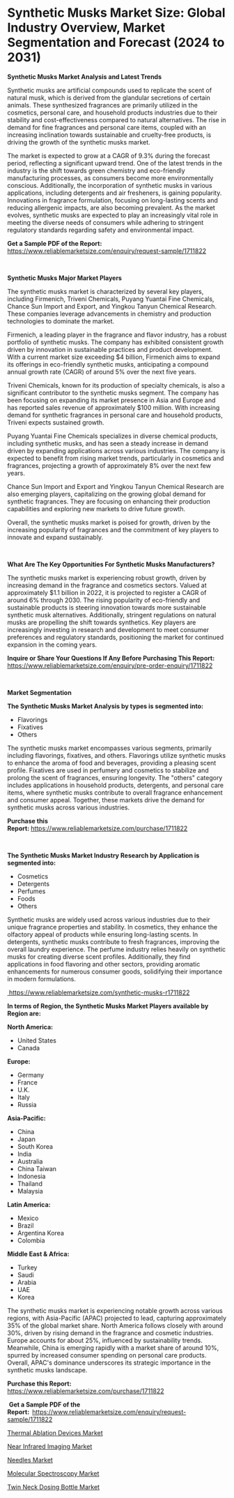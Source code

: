 <p><h1>Synthetic Musks Market Size: Global Industry Overview, Market Segmentation and Forecast (2024 to 2031)</h1></p><p><strong>Synthetic Musks Market Analysis and Latest Trends</strong></p>
<p><p>Synthetic musks are artificial compounds used to replicate the scent of natural musk, which is derived from the glandular secretions of certain animals. These synthesized fragrances are primarily utilized in the cosmetics, personal care, and household products industries due to their stability and cost-effectiveness compared to natural alternatives. The rise in demand for fine fragrances and personal care items, coupled with an increasing inclination towards sustainable and cruelty-free products, is driving the growth of the synthetic musks market.</p><p>The market is expected to grow at a CAGR of 9.3% during the forecast period, reflecting a significant upward trend. One of the latest trends in the industry is the shift towards green chemistry and eco-friendly manufacturing processes, as consumers become more environmentally conscious. Additionally, the incorporation of synthetic musks in various applications, including detergents and air fresheners, is gaining popularity. Innovations in fragrance formulation, focusing on long-lasting scents and reducing allergenic impacts, are also becoming prevalent. As the market evolves, synthetic musks are expected to play an increasingly vital role in meeting the diverse needs of consumers while adhering to stringent regulatory standards regarding safety and environmental impact.</p></p>
<p><strong>Get a Sample PDF of the Report:&nbsp;</strong> <a href="https://www.reliablemarketsize.com/enquiry/request-sample/1711822?utm_campaign=1779&utm_medium=2&utm_source=Github&utm_content=ia&utm_term=22102024&utm_id=synthetic-musks">https://www.reliablemarketsize.com/enquiry/request-sample/1711822</a></p>
<p>&nbsp;</p>
<p><strong>Synthetic Musks Major Market Players</strong></p>
<p><p>The synthetic musks market is characterized by several key players, including Firmenich, Triveni Chemicals, Puyang Yuantai Fine Chemicals, Chance Sun Import and Export, and Yingkou Tanyun Chemical Research. These companies leverage advancements in chemistry and production technologies to dominate the market.</p><p>Firmenich, a leading player in the fragrance and flavor industry, has a robust portfolio of synthetic musks. The company has exhibited consistent growth driven by innovation in sustainable practices and product development. With a current market size exceeding $4 billion, Firmenich aims to expand its offerings in eco-friendly synthetic musks, anticipating a compound annual growth rate (CAGR) of around 5% over the next five years.</p><p>Triveni Chemicals, known for its production of specialty chemicals, is also a significant contributor to the synthetic musks segment. The company has been focusing on expanding its market presence in Asia and Europe and has reported sales revenue of approximately $100 million. With increasing demand for synthetic fragrances in personal care and household products, Triveni expects sustained growth.</p><p>Puyang Yuantai Fine Chemicals specializes in diverse chemical products, including synthetic musks, and has seen a steady increase in demand driven by expanding applications across various industries. The company is expected to benefit from rising market trends, particularly in cosmetics and fragrances, projecting a growth of approximately 8% over the next few years.</p><p>Chance Sun Import and Export and Yingkou Tanyun Chemical Research are also emerging players, capitalizing on the growing global demand for synthetic fragrances. They are focusing on enhancing their production capabilities and exploring new markets to drive future growth.</p><p>Overall, the synthetic musks market is poised for growth, driven by the increasing popularity of fragrances and the commitment of key players to innovate and expand sustainably.</p></p>
<p>&nbsp;</p>
<p><strong>What Are The Key Opportunities For Synthetic Musks Manufacturers?</strong></p>
<p><p>The synthetic musks market is experiencing robust growth, driven by increasing demand in the fragrance and cosmetics sectors. Valued at approximately $1.1 billion in 2022, it is projected to register a CAGR of around 6% through 2030. The rising popularity of eco-friendly and sustainable products is steering innovation towards more sustainable synthetic musk alternatives. Additionally, stringent regulations on natural musks are propelling the shift towards synthetics. Key players are increasingly investing in research and development to meet consumer preferences and regulatory standards, positioning the market for continued expansion in the coming years.</p></p>
<p><strong>Inquire or Share Your Questions If Any Before Purchasing This Report:</strong> <a href="https://www.reliablemarketsize.com/enquiry/pre-order-enquiry/1711822?utm_campaign=1779&utm_medium=2&utm_source=Github&utm_content=ia&utm_term=22102024&utm_id=synthetic-musks">https://www.reliablemarketsize.com/enquiry/pre-order-enquiry/1711822</a></p>
<p>&nbsp;</p>
<p><strong>Market Segmentation</strong></p>
<p><strong>The Synthetic Musks Market Analysis by types is segmented into:</strong></p>
<p><ul><li>Flavorings</li><li>Fixatives</li><li>Others</li></ul></p>
<p><p>The synthetic musks market encompasses various segments, primarily including flavorings, fixatives, and others. Flavorings utilize synthetic musks to enhance the aroma of food and beverages, providing a pleasing scent profile. Fixatives are used in perfumery and cosmetics to stabilize and prolong the scent of fragrances, ensuring longevity. The "others" category includes applications in household products, detergents, and personal care items, where synthetic musks contribute to overall fragrance enhancement and consumer appeal. Together, these markets drive the demand for synthetic musks across various industries.</p></p>
<p><strong>Purchase this Report:&nbsp;</strong><a href="https://www.reliablemarketsize.com/purchase/1711822?utm_campaign=1779&utm_medium=2&utm_source=Github&utm_content=ia&utm_term=22102024&utm_id=synthetic-musks">https://www.reliablemarketsize.com/purchase/1711822</a></p>
<p>&nbsp;</p>
<p><strong>The Synthetic Musks Market Industry Research by Application is segmented into:</strong></p>
<p><ul><li>Cosmetics</li><li>Detergents</li><li>Perfumes</li><li>Foods</li><li>Others</li></ul></p>
<p><p>Synthetic musks are widely used across various industries due to their unique fragrance properties and stability. In cosmetics, they enhance the olfactory appeal of products while ensuring long-lasting scents. In detergents, synthetic musks contribute to fresh fragrances, improving the overall laundry experience. The perfume industry relies heavily on synthetic musks for creating diverse scent profiles. Additionally, they find applications in food flavoring and other sectors, providing aromatic enhancements for numerous consumer goods, solidifying their importance in modern formulations.</p></p>
<p><a href="https://www.reliablemarketsize.com/synthetic-musks-r1711822?utm_campaign=1779&utm_medium=2&utm_source=Github&utm_content=ia&utm_term=22102024&utm_id=synthetic-musks">&nbsp;https://www.reliablemarketsize.com/synthetic-musks-r1711822</a></p>
<p><strong>In terms of Region, the Synthetic Musks Market Players available by Region are:</strong></p>
<p>
    <p> <strong> North America: </strong>
        <ul>
            <li>United States</li>
            <li>Canada</li>
        </ul>
        </p> 
    <p> <strong> Europe: </strong>
        <ul>
            <li>Germany</li>
            <li>France</li>
            <li>U.K.</li>
            <li>Italy</li>
            <li>Russia</li>
        </ul>
        </p> 
    <p> <strong> Asia-Pacific: </strong>
        <ul>
            <li>China</li>
            <li>Japan</li>
            <li>South Korea</li>
            <li>India</li>
            <li>Australia</li>
            <li>China Taiwan</li>
            <li>Indonesia</li>
            <li>Thailand</li>
            <li>Malaysia</li>
        </ul>
        </p> 
    <p> <strong> Latin America: </strong>
        <ul>
            <li>Mexico</li>
            <li>Brazil</li>
            <li>Argentina Korea</li>
            <li>Colombia</li>
        </ul>
        </p> 
    <p> <strong> Middle East & Africa: </strong>
        <ul>
            <li>Turkey</li>
            <li>Saudi</li>
            <li>Arabia</li>
            <li>UAE</li>
            <li>Korea</li>
        </ul>
    </p>
    </p>
<p><p>The synthetic musks market is experiencing notable growth across various regions, with Asia-Pacific (APAC) projected to lead, capturing approximately 35% of the global market share. North America follows closely with around 30%, driven by rising demand in the fragrance and cosmetic industries. Europe accounts for about 25%, influenced by sustainability trends. Meanwhile, China is emerging rapidly with a market share of around 10%, spurred by increased consumer spending on personal care products. Overall, APAC's dominance underscores its strategic importance in the synthetic musks landscape.</p></p>
<p><strong>Purchase this Report: </strong><a href="https://www.reliablemarketsize.com/purchase/1711822?utm_campaign=1779&utm_medium=2&utm_source=Github&utm_content=ia&utm_term=22102024&utm_id=synthetic-musks">https://www.reliablemarketsize.com/purchase/1711822</a></p>
<p>&nbsp;<strong>Get a Sample PDF of the Report:&nbsp;&nbsp;</strong><a href="https://www.reliablemarketsize.com/enquiry/request-sample/1711822?utm_campaign=1779&utm_medium=2&utm_source=Github&utm_content=ia&utm_term=22102024&utm_id=synthetic-musks">https://www.reliablemarketsize.com/enquiry/request-sample/1711822</a></p>
<p><strong></strong></p>
<p><p><a href="https://www.linkedin.com/pulse/global-perspectives-thermal-ablation-devices-market-trends-52u3e?utm_campaign=1779&utm_medium=2&utm_source=Github&utm_content=ia&utm_term=22102024&utm_id=synthetic-musks">Thermal Ablation Devices Market</a></p><p><a href="https://www.linkedin.com/pulse/near-infrared-imaging-market-segmentation-applications-vbhde?utm_campaign=1779&utm_medium=2&utm_source=Github&utm_content=ia&utm_term=22102024&utm_id=synthetic-musks">Near Infrared Imaging Market</a></p><p><a href="https://www.linkedin.com/pulse/needles-market-size-growth-industry-analysis-segmentation-ctuie?utm_campaign=1779&utm_medium=2&utm_source=Github&utm_content=ia&utm_term=22102024&utm_id=synthetic-musks">Needles Market</a></p><p><a href="https://www.linkedin.com/pulse/global-molecular-spectroscopy-market-share-growth-opportunities-wgjve?utm_campaign=1779&utm_medium=2&utm_source=Github&utm_content=ia&utm_term=22102024&utm_id=synthetic-musks">Molecular Spectroscopy Market</a></p><p><a href="https://www.linkedin.com/pulse/global-perspectives-twin-neck-dosing-bottle-market-trends-eorde?utm_campaign=1779&utm_medium=2&utm_source=Github&utm_content=ia&utm_term=22102024&utm_id=synthetic-musks">Twin Neck Dosing Bottle Market</a></p></p>
